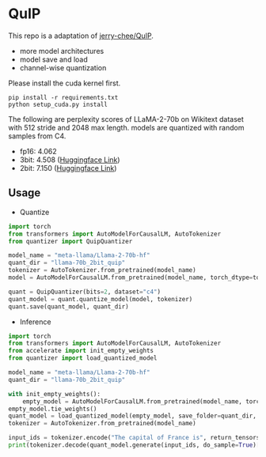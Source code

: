 # QuIP

This repo is a adaptation of [jerry-chee/QuIP](https://github.com/jerry-chee/QuIP).
* more model architectures
* model save and load
* channel-wise quantization

Please install the cuda kernel first.
```
pip install -r requirements.txt
python setup_cuda.py install
```

The following are perplexity scores of LLaMA-2-70b on Wikitext dataset with 512 stride and 2048  max length. models are quantized with random samples from C4.

* fp16: 4.062
* 3bit: 4.508 ([Huggingface Link](https://huggingface.co/keyfan/llama-2-70b-3bit))
* 2bit: 7.150 ([Huggingface Link](https://huggingface.co/keyfan/llama-2-70b-2bit))

## Usage

* Quantize
```python
import torch
from transformers import AutoModelForCausalLM, AutoTokenizer
from quantizer import QuipQuantizer

model_name = "meta-llama/Llama-2-70b-hf"
quant_dir = "llama-70b_2bit_quip"
tokenizer = AutoTokenizer.from_pretrained(model_name)
model = AutoModelForCausalLM.from_pretrained(model_name, torch_dtype=torch.float16)

quant = QuipQuantizer(bits=2, dataset="c4")
quant_model = quant.quantize_model(model, tokenizer)
quant.save(quant_model, quant_dir)
```

* Inference
```python
import torch
from transformers import AutoModelForCausalLM, AutoTokenizer
from accelerate import init_empty_weights
from quantizer import load_quantized_model

model_name = "meta-llama/Llama-2-70b-hf"
quant_dir = "llama-70b_2bit_quip"

with init_empty_weights():
    empty_model = AutoModelForCausalLM.from_pretrained(model_name, torch_dtype=torch.float16)
empty_model.tie_weights()
quant_model = load_quantized_model(empty_model, save_folder=quant_dir, device_map="auto")
tokenizer = AutoTokenizer.from_pretrained(model_name)

input_ids = tokenizer.encode("The capital of France is", return_tensors="pt").cuda()
print(tokenizer.decode(quant_model.generate(input_ids, do_sample=True)[0]))
```
